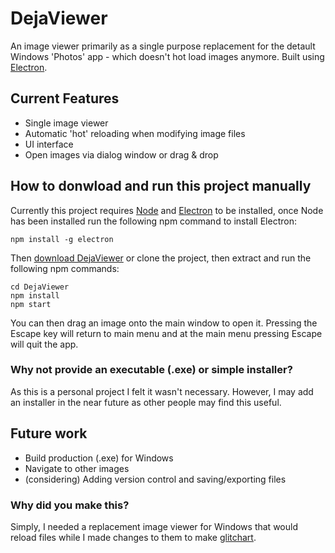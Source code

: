 # DejaViewer

An image viewer primarily as a single purpose replacement for the detault Windows 'Photos' app - which doesn't hot load images anymore. Built using [Electron](https://electron.atom.io/).

## Current Features

* Single image viewer
* Automatic 'hot' reloading when modifying image files
* UI interface
* Open images via dialog window or drag & drop

## How to donwload and run this project manually

Currently this project requires [Node](https://nodejs.org/en/download/) and [Electron](https://electron.atom.io/) to be installed, once Node has been installed run the following npm command to install Electron:

```
npm install -g electron 
```

Then [download DejaViewer](https://github.com/Jann3/DejaViewer/archive/master.zip) or clone the project, then extract and run the following npm commands:

```
cd DejaViewer
npm install
npm start
```

You can then drag an image onto the main window to open it. Pressing the Escape key will return to main menu and at the main menu pressing Escape will quit the app.

### Why not provide an executable (.exe) or simple installer?
As this is a personal project I felt it wasn't necessary. However, I may add an installer in the near future as other people may find this useful.

## Future work

* Build production (.exe) for Windows
* Navigate to other images
* (considering) Adding version control and saving/exporting files

### Why did you make this?

Simply, I needed a replacement image viewer for Windows that would reload files while I made changes to them to make [glitchart](https://g.litch.art/).